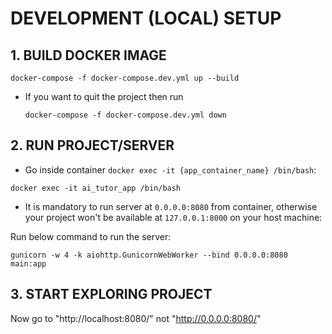 # DEVELOPMENT (LOCAL) SETUP

## 1. BUILD DOCKER IMAGE

```
docker-compose -f docker-compose.dev.yml up --build
```

- If you want to quit the project then run

  ```
  docker-compose -f docker-compose.dev.yml down
  ```

## 2. RUN PROJECT/SERVER

- Go inside container `docker exec -it {app_container_name} /bin/bash`:

```
docker exec -it ai_tutor_app /bin/bash
```

- It is mandatory to run server at `0.0.0.0:8080` from container, otherwise your project won't be available at `127.0.0.1:8000` on your host machine:

Run below command to run the server:

```
gunicorn -w 4 -k aiohttp.GunicornWebWorker --bind 0.0.0.0:8080 main:app
```

## 3. START EXPLORING PROJECT

Now go to "http://localhost:8080/" not "http://0.0.0.0:8080/"

